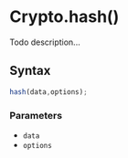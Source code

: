 # Crypto.hash()
Todo description...

<!-- examples -->
<!-- examples -->

## Syntax

```js
hash(data,options);
```

<!-- parameters -->
### Parameters

- `data`
- `options`
<!-- parameters -->

<!-- return -->
<!-- return -->
